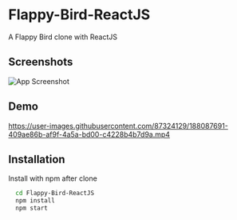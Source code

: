 
# Flappy-Bird-ReactJS

A Flappy Bird clone with ReactJS


## Screenshots

![App Screenshot](https://scontent.fhan2-1.fna.fbcdn.net/v/t1.15752-9/278423304_399180555674265_5236599912033816094_n.png?_nc_cat=103&ccb=1-7&_nc_sid=ae9488&_nc_ohc=BEcM8D620H8AX_VBpeW&_nc_ht=scontent.fhan2-1.fna&oh=03_AVIdCGVyqV_KG1yv7FH1ZLEzLIdOEcGHYQmENCyvBrM1zg&oe=6338182F)


## Demo



https://user-images.githubusercontent.com/87324129/188087691-409ae86b-af9f-4a5a-bd00-c4228b4b7d9a.mp4



## Installation

Install with npm after clone

```bash
  cd Flappy-Bird-ReactJS
  npm install
  npm start
```
    
